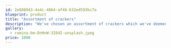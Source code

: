 ```yaml
---
id: 2e888943-4a4c-4864-af48-632ed593bc7a
blueprint: product
title: "Assortment of crackers"
description: "We've chosen an assortment of crackers which we've deemed are perfect for putting your delicious cheese on."
gallery:
  - romina-bm-DnHnW-3I04I-unsplash.jpeg
price: 1000
---
```

